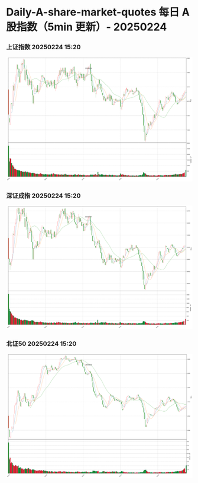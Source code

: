 
# Daily-A-share-market-quotes 每日 A 股指数（5min 更新）- 20250224

### 上证指数 20250224 15:20
![](./fig/2025/2/20250224-sh000001.png)

### 深证成指 20250224 15:20
![](./fig/2025/2/20250224-sz399001.png)

### 北证50 20250224 15:20
![](./fig/2025/2/20250224-bj899050.png)
